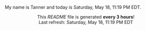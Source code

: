 My name is Tanner and today is Saturday, May 18, 11:19 PM EDT.

<p align="center">This <i>README</i> file is generated <b>every 3 hours</b>!</br>Last refresh: Saturday, May 18, 11:19 PM EDT<br /></p>
